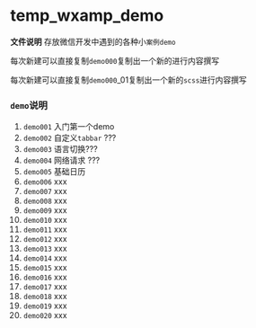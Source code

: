 # temp_wxamp_demo
**文件说明** 存放微信开发中遇到的各种小`案例demo`

每次新建可以直接复制`demo000`复制出一个新的进行内容撰写

每次新建可以直接复制`demo000`_01复制出一个新的`scss`进行内容撰写



### `demo`说明

1. `demo001` 入门第一个demo
2. `demo002` 自定义`tabbar` ???
3. `demo003` 语言切换???
4. `demo004` 网络请求 ???
5. `demo005` 基础日历
6. `demo006` xxx
7. `demo007` xxx
8. `demo008` xxx
9. `demo009` xxx
10. `demo010` xxx
11. `demo011` xxx
12. `demo012` xxx
13. `demo013` xxx
14. `demo014` xxx
15. `demo015` xxx
16. `demo016` xxx
17. `demo017` xxx
18. `demo018` xxx
19. `demo019` xxx
20. `demo020` xxx
